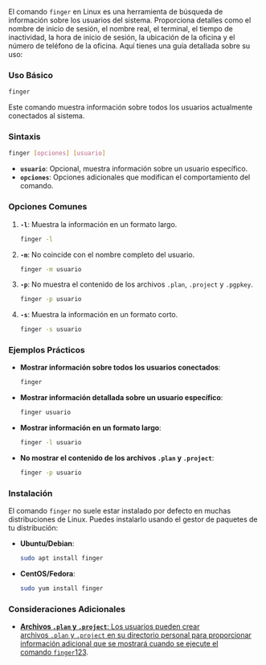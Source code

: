 El comando `finger` en Linux es una herramienta de búsqueda de información sobre los usuarios del sistema. Proporciona detalles como el nombre de inicio de sesión, el nombre real, el terminal, el tiempo de inactividad, la hora de inicio de sesión, la ubicación de la oficina y el número de teléfono de la oficina. Aquí tienes una guía detallada sobre su uso:

### **Uso Básico**

```bash
finger
```

Este comando muestra información sobre todos los usuarios actualmente conectados al sistema.

### **Sintaxis**

```bash
finger [opciones] [usuario]
```

- **`usuario`**: Opcional, muestra información sobre un usuario específico.
- **`opciones`**: Opciones adicionales que modifican el comportamiento del comando.

### **Opciones Comunes**

1. **`-l`**: Muestra la información en un formato largo.
    
    ```bash
    finger -l
    ```
    
2. **`-m`**: No coincide con el nombre completo del usuario.
    
    ```bash
    finger -m usuario
    ```
    
3. **`-p`**: No muestra el contenido de los archivos `.plan`, `.project` y `.pgpkey`.
    
    ```bash
    finger -p usuario
    ```
    
4. **`-s`**: Muestra la información en un formato corto.
    
    ```bash
    finger -s usuario
    ```
    

### **Ejemplos Prácticos**

- **Mostrar información sobre todos los usuarios conectados**:
    
    ```bash
    finger
    ```
    
- **Mostrar información detallada sobre un usuario específico**:
    
    ```bash
    finger usuario
    ```
    
- **Mostrar información en un formato largo**:
    
    ```bash
    finger -l usuario
    ```
    
- **No mostrar el contenido de los archivos `.plan` y `.project`**:
    
    ```bash
    finger -p usuario
    ```
    

### **Instalación**

El comando `finger` no suele estar instalado por defecto en muchas distribuciones de Linux. Puedes instalarlo usando el gestor de paquetes de tu distribución:

- **Ubuntu/Debian**:
    
    ```bash
    sudo apt install finger
    ```
    
- **CentOS/Fedora**:
    
    ```bash
    sudo yum install finger
    ```
    

### **Consideraciones Adicionales**

- [**Archivos `.plan` y `.project`**: Los usuarios pueden crear archivos `.plan` y `.project` en su directorio personal para proporcionar información adicional que se mostrará cuando se ejecute el comando `finger`](https://www.golinuxcloud.com/finger-command-in-linux/)[1](https://www.golinuxcloud.com/finger-command-in-linux/)[2](https://www.howtogeek.com/440391/how-to-use-the-finger-command-on-linux/)[3](https://ioflood.com/blog/finger-linux-command/).